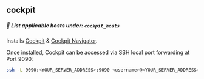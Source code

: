 ## cockpit

##### 📝 List applicable hosts under: `cockpit_hosts`

Installs [Cockpit](https://cockpit-project.org/) & [Cockpit Navigator](https://github.com/45Drives/cockpit-navigator).

Once installed, Cockpit can be accessed via SSH local port forwarding at Port 9090:

```bash
ssh -L 9090:<YOUR_SERVER_ADDRESS>:9090 <username>@<YOUR_SERVER_ADDRESS>
```
